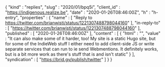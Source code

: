 {
  "kind" : "replies",
  "slug" : "2020/01/bpq5i",
  "client_id" : "https://indigenous.realize.be",
  "date" : "2020-01-26T08:46:00Z",
  "h" : "h-entry",
  "properties" : {
    "name" : [ "Reply to https://twitter.com/brianwisti/status/1221307488798044160" ],
    "in-reply-to" : [ "https://twitter.com/brianwisti/status/1221307488798044160" ],
    "published" : [ "2020-01-26T08:46:00Z" ],
    "content" : [ {
      "html" : "",
      "value" : "It can also make some of it harder, too! My site is a static Hugo site, but for some of the IndieWeb stuff I either need to add client-side JS or write separate services that can run to ie send Webmentions. It definitely works, but is a bit more work as there's stuff that is and isn't static"
    } ],
    "syndication" : [ "https://brid.gy/publish/twitter" ]
  }
}
